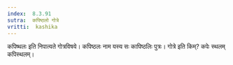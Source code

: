 ```yaml
---
index:  8.3.91
sutra:  कपिष्ठलो गोत्रे
vritti:  kashika 
---
```


कपिष्थलः इति निपात्यते गोत्रविषये। कपिष्ठलः नाम यस्य सः कापिष्ठलिः पुत्रः। गोत्रे इति किम्? कपेः स्थलम् कपिस्थलम्।

